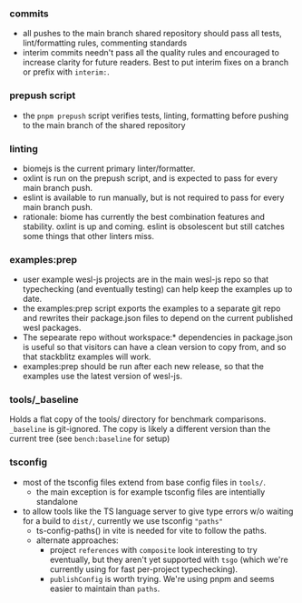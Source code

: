 ### commits
- all pushes to the main branch shared repository should pass all tests, lint/formatting rules, commenting standards
- interim commits needn't pass all the quality rules and encouraged to increase clarity for future readers. Best to put interim fixes on a branch or prefix with `interim:`.

### prepush script
- the `pnpm prepush` script verifies tests, linting, formatting before pushing to the main branch of the shared repository

### linting
- biomejs is the current primary linter/formatter.
- oxlint is run on the prepush script, and is expected to pass for every main branch push.
- eslint is available to run manually, but is not required to pass for every main branch push.
- rationale: biome has currently the best combination features and stability. oxlint is up and coming. eslint is obsolescent but still catches some things that other linters miss.

### examples:prep
- user example wesl-js projects are in the main wesl-js repo
so that typechecking (and eventually testing) can help keep the examples up to date. 
- the examples:prep script exports the examples 
to a separate git repo
and rewrites their package.json files to depend on 
the current published wesl packages.
- The sepearate repo without workspace:* dependencies in package.json
is useful so that visitors can have a clean version to copy from,
and so that stackblitz examples will work.
- examples:prep should be run after each new release, 
so that the examples use the latest version of wesl-js.

### tools/_baseline
Holds a flat copy of the tools/ directory for benchmark comparisons.
`_baseline` is git-ignored.
The copy is likely a different version than the current tree 
(see `bench:baseline` for setup)

### tsconfig 
- most of the tsconfig files extend from base config files in `tools/`.
  - the main exception is for example tsconfig files are intentially standalone
- to allow tools like the TS language server
  to give type errors w/o waiting for a build to `dist/`,
 currently we use tsconfig `"paths"` 
  - ts-config-paths() in vite is needed for vite to follow the paths.
  - alternate approaches:
    - project `references` with `composite` look interesting to try eventually,
    but they aren't yet supported with `tsgo` (which we're currently using for fast 
    per-project typechecking). 
    - `publishConfig` is worth trying. We're using pnpm and 
      seems easier to maintain than `paths`.
    

